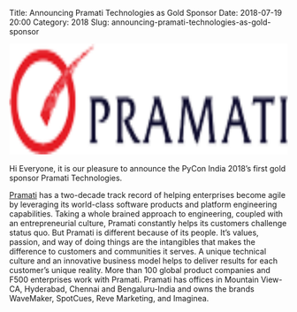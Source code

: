 Title: Announcing Pramati Technologies as Gold Sponsor
Date: 2018-07-19 20:00
Category: 2018
Slug: announcing-pramati-technologies-as-gold-sponsor

<p class="text-center">
	<a href="https://www.pramati.com/" target="_blank">
		<img src="https://raw.githubusercontent.com/pythonindia/inpycon2018/master/img/sponsors/logo_pramati_trans_152.png
" alt="Pramati" height="200"/>
	</a>
</p>

Hi Everyone, it is our pleasure to announce the PyCon India 2018’s first gold sponsor Pramati Technologies.
<!-- PELICAN_END_SUMMARY -->

[Pramati](https://www.pramati.com/) has a two-decade track record of helping enterprises become agile by leveraging its world-class software products and platform engineering capabilities. Taking a whole brained approach to engineering, coupled with an entrepreneurial culture, Pramati constantly helps its customers challenge status quo. But Pramati is different because of its people. It’s values, passion, and way of doing things are the intangibles that makes the difference to customers and communities it serves. A unique technical culture and an innovative business model helps to deliver results for each customer’s unique reality. More than 100 global product companies and F500 enterprises work with Pramati. Pramati has offices in Mountain View-CA, Hyderabad, Chennai and Bengaluru-India and owns the brands WaveMaker, SpotCues, Reve Marketing, and Imaginea.
